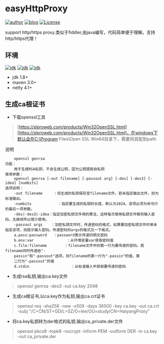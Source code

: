 # easyHttpProxy
[![author](https://img.shields.io/badge/author-puhaiyang-brightgreen)](https://github.com/puhaiyang)
[![blog](https://img.shields.io/badge/blog-csdn-brightgreen)](https://blog.csdn.net/puhaiyang)
[![License](https://img.shields.io/github/license/puhaiyang/easyHttpProxy)](https://github.com/puhaiyang/easyHttpProxy/blob/master/LICENSE)

support http/https proxy.类似于fiddler,由java编写，代码简单便于理解。支持http/https代理！

## 环境
[![jdk](https://img.shields.io/badge/jdk-1.8%2B-brightgreen)](https://github.com/puhaiyang)
[![jdk](https://img.shields.io/badge/netty-4.1%2B-brightgreen)](https://github.com/puhaiyang)
[![jdk](https://img.shields.io/badge/maven-3.0%2B-brightgreen)](https://github.com/puhaiyang)
- jdk 1.8+
- maven 3.0+
- netty 4.1+


## 生成ca根证书
- 下载openssl工具
> [https://slproweb.com/products/Win32OpenSSL.html][https://slproweb.com/products/Win32OpenSSL.html]，在windows下默认会在C:\Program Files\Open SSL Win64目录下，需要将其配到path

说明
```
    openssl genrsa
功能：
    用于生成RSA私钥，不会生成公钥，因为公钥提取自私钥
使用参数：
    openssl genrsa [-out filename] [-passout arg] [-des] [-des3] [-idea] [numbits]
选项说明：
    -out filename     ：将生成的私钥保存至filename文件，若未指定输出文件，则为标准输出。
    -numbits            ：指定要生成的私钥的长度，默认为1024。该项必须为命令行的最后一项参数。
    -des|-des3|-idea：指定加密私钥文件用的算法，这样每次使用私钥文件都将输入密码，太麻烦所以很少使用。
    -passout args    ：加密私钥文件时，传递密码的格式，如果要加密私钥文件时单未指定该项，则提示输入密码。传递密码的args的格式见一下格式。
    a.pass:password   ：password表示传递的明文密码
    b.env:var               ：从环境变量var获取密码值
    c.file:filename        ：filename文件中的第一行为要传递的密码。若filename同时传递给"-			
    passin"和"-passout"选项，则filename的第一行为"-passin"的值，第			
    二行为"-passout"的值
    d.stdin                   ：从标准输入中获取要传递的密码
```
- 生成rsa私钥,输出ca.key文件
> openssl genrsa -des3 -out ca.key 2048
- 生成ca根证书,以ca.key作为私钥,输出ca.crt证书
> openssl req -sha256 -new -x509 -days 36500 -key ca.key -out ca.crt -subj "/C=CN/ST=GD/L=SZ/O=lee/OU=study/CN=HaiyangProxy"
- 将ca.key私钥转为der格式的私钥,输出ca_private.der文件
> openssl pkcs8 -topk8 -nocrypt -inform PEM -outform DER -in ca.key -out ca_private.der

[https://slproweb.com/products/Win32OpenSSL.html]: https://slproweb.com/products/Win32OpenSSL.html